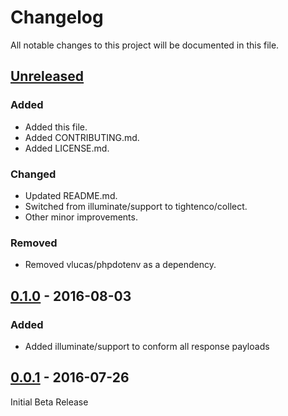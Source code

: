 # Changelog
All notable changes to this project will be documented in this file.

<!-- 
The format is based on [Keep a Changelog](http://keepachangelog.com/) 

### Added for new features.
### Changed for changes in existing functionality.
### Deprecated for once-stable features removed in upcoming releases.
### Removed for deprecated features removed in this release.
### Fixed for any bug fixes.
### Security to invite users to upgrade in case of vulnerabilities. 
-->

## [Unreleased](https://github.com/jjpmann/real-magnet-sdk/tree/HEAD)

### Added
* Added this file.
* Added CONTRIBUTING.md.
* Added LICENSE.md.

### Changed
* Updated README.md.
* Switched from illuminate/support to tightenco/collect.
* Other minor improvements.

### Removed
* Removed vlucas/phpdotenv as a dependency.

## [0.1.0](https://github.com/jjpmann/real-magnet-sdk/releases/tag/v0.1.0) - 2016-08-03

### Added
* Added illuminate/support to conform all response payloads

## [0.0.1](https://github.com/jjpmann/real-magnet-sdk/releases/tag/v0.0.1) - 2016-07-26

Initial Beta Release
